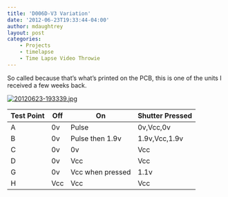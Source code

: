 ```yaml
---
title: 'D006D-V3 Variation'
date: '2012-06-23T19:33:44-04:00'
author: mdaughtrey
layout: post
categories:
    - Projects
    - timelapse
    - Time Lapse Video Throwie
---
```


So called because that’s what’s printed on the PCB, this is one of the units I received a few weeks back.

[![20120623-193339.jpg](/assets/uploads/2012/06/20120623-193339.jpg)](/assets/uploads/2012/06/20120623-193339.jpg)

| Test Point | Off | On | Shutter Pressed |
|---|---|---|---|
| A | 0v | Pulse | 0v,Vcc,0v |
| B | 0v | Pulse then 1.9v | 1.9v,Vcc,1.9v |
| C | 0v | 0v | Vcc |
| D | 0v | Vcc | Vcc |
| G | 0v | Vcc when pressed | 1.1v |
| H | Vcc | Vcc | Vcc |
